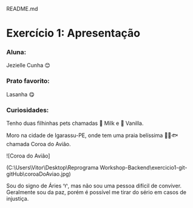 README.md

# Exercício 1: Apresentação

### Aluna: 

Jezielle Cunha :blush:

### Prato favorito: 

Lasanha :yum:

### Curiosidades: 

Tenho duas filhinhas pets chamadas :dog: Milk e :dog: Vanilla.

Moro na cidade de Igarassu-PE, onde tem uma praia belíssima :ocean::tropical_fish::fish: chamada Coroa do Avião.

![Coroa do Avião]

(C:\Users\Vitor\Desktop\Reprograma Workshop-Backend\exercicio1-git-gitHub\coroaDoAviao.jpg)



Sou do signo de Áries :aries:, mas não sou uma pessoa difícil de conviver. Geralmente sou da paz, porém é possível me tirar do sério em casos de injustiça.


